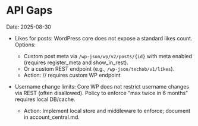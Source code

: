 # API Gaps

Date: 2025-08-30

- Likes for posts: WordPress core does not expose a standard likes count. Options:
  - Custom post meta via `/wp-json/wp/v2/posts/{id}` with meta enabled (requires register_meta and show_in_rest).
  - Or a custom REST endpoint (e.g., `/wp-json/techob/v1/likes`).
  - Action: // requires custom WP endpoint

- Username change limits: Core WP does not restrict username changes via REST (often disallowed). Policy to enforce "max twice in 6 months" requires local DB/cache.
  - Action: Implement local store and middleware to enforce; document in account_central.md.
